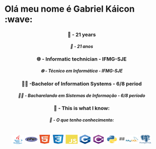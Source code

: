 <h1>Olá meu nome é Gabriel Káicon :wave:</h1>
<div align="center">
	<h3 >🗿 - 21 years</h3>
	<h5>🗿 - 21 anos</h5>
	<h3>🌐 - Informatic technician - IFMG-SJE</h3>
	<h5>🌐 - Técnico em Informática - IFMG-SJE</h5>
	<h3>👨‍💻 -Bachelor of Information Systems - 6/8 period</h3>
	<h5>👨‍💻 - Bacharelando em Sistemas de Informação - 6/8 período</h5>
	<h3>🚀 - This is what I know:</h3>	
	<h5>🚀 - O que tenho conhecimento:</h5>
</div>

<div style="display: inline_block" align="center">
	<br>
  	<img align="center" alt="Java" height="30" width="40" src="https://raw.githubusercontent.com/devicons/devicon/master/icons/java/java-original.svg">
	<img align="center" alt="PHP" height="30" width="40" src="https://raw.githubusercontent.com/devicons/devicon/master/icons/php/php-original.svg">
  	<img align="center" alt="HTML 5" height="30" width="40" src="https://raw.githubusercontent.com/devicons/devicon/master/icons/html5/html5-original.svg">
  	<img align="center" alt="CSS" height="30" width="40" src="https://raw.githubusercontent.com/devicons/devicon/master/icons/css3/css3-original.svg">
	<img align="center" alt="Java Script" height="30" width="40" src="https://raw.githubusercontent.com/devicons/devicon/master/icons/javascript/javascript-plain.svg">
  	<img align="center" alt="C++" height="30" width="40" src="https://raw.githubusercontent.com/devicons/devicon/master/icons/cplusplus/cplusplus-original.svg">
	<img align="center" alt="C#" height="30" width="40" src="https://raw.githubusercontent.com/devicons/devicon/master/icons/csharp/csharp-original.svg">
 	<img align="center" alt="Python" height="30" width="40" src="https://raw.githubusercontent.com/devicons/devicon/master/icons/python/python-original.svg">
	##
	<img align="center" alt="MySQL" height="30" width="40" src="https://raw.githubusercontent.com/devicons/devicon/master/icons/mysql/mysql-original-wordmark.svg">
	<img align="center" alt="PostGreeSQL" height="30" width="40" src="https://raw.githubusercontent.com/devicons/devicon/master/icons/postgresql/postgresql-plain-wordmark.svg">
</div>
